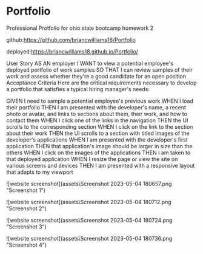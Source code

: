# Portfolio
Professional Protfolio for ohio state bootcamp homework 2

github:https://github.com/briancwilliams18/Portfolio

deployed:https://briancwilliams18.github.io/Portfolio/

User Story
AS AN employer
I WANT to view a potential employee's deployed portfolio of work samples
SO THAT I can review samples of their work and assess whether they're a good candidate for an open position
Acceptance Criteria
Here are the critical requirements necessary to develop a portfolio that satisfies a typical hiring manager's needs:

GIVEN I need to sample a potential employee's previous work
WHEN I load their portfolio
THEN I am presented with the developer's name, a recent photo or avatar, and links to sections about them, their work, and how to contact them
WHEN I click one of the links in the navigation
THEN the UI scrolls to the corresponding section
WHEN I click on the link to the section about their work
THEN the UI scrolls to a section with titled images of the developer's applications
WHEN I am presented with the developer's first application
THEN that application's image should be larger in size than the others
WHEN I click on the images of the applications
THEN I am taken to that deployed application
WHEN I resize the page or view the site on various screens and devices
THEN I am presented with a responsive layout that adapts to my viewport



![website screenshot](assets\Screenshot 2023-05-04 180657.png "Screenshot 1")

![website screenshot](assets\Screenshot 2023-05-04 180712.png "Screenshot 2")

![website screenshot](assets\Screenshot 2023-05-04 180724.png "Screenshot 3")

![website screenshot](assets\Screenshot 2023-05-04 180736.png "Screenshot 4")
